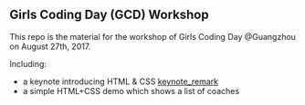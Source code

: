 ## Girls Coding Day (GCD) Workshop

This repo is the material for the workshop of Girls Coding Day @Guangzhou on August 27th, 2017.

Including: 

* a keynote introducing HTML & CSS [keynote_remark](./keynote.md)
* a simple HTML+CSS demo which shows a list of coaches
